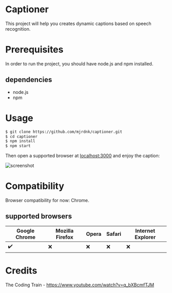 # Captioner
This project will help you creates dynamic captions based on speech recognition.


# Prerequisites
In order to run the project, you should have node.js and npm installed.

## dependencies
- node.js
- npm

# Usage

```bash
$ git clone https://github.com/mjrdnk/captioner.git
$ cd captioner
$ npm install
$ npm start
```

Then open a supported browser at [localhost:3000](localhost:3000) and enjoy the caption:

![screenshot](https://i.imgur.com/YziSWqt.png")

# Compatibility
Browser compatibility for now: Chrome.

## supported browsers

| Google Chrome | Mozilla Firefox | Opera | Safari | Internet Explorer |
| --- | --- | --- | --- | --- |
| :heavy_check_mark: | :x: | :x: | :x: | :x: |

# Credits
The Coding Train - https://www.youtube.com/watch?v=q_bXBcmfTJM
